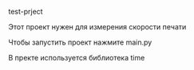 test-prject

Этот проект нужен для измерения скорости печати

Чтобы запустить проект нажмите main.py

В пректе используется библиотека time
